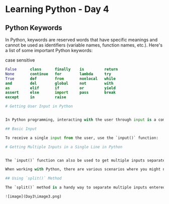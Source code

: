 # Learning Python - Day 4

## Python Keywords

In Python, keywords are reserved words that have specific meanings and cannot be used as identifiers (variable names, function names, etc.). Here's a list of some important Python keywords:

case sensitive

```python
False      class      finally    is         return
None       continue   for        lambda     try
True       def        from       nonlocal   while
and        del        global     not        with
as         elif       if         or         yield
assert     else       import     pass       break
except     in         raise

# Getting User Input in Python


In Python programming, interacting with the user through input is a common task. 

## Basic Input

To receive a single input from the user, use the `input()` function:

# Getting Multiple Inputs in a Single Line in Python


The `input()` function can also be used to get multiple inputs separated by spaces. 

When working with Python, there are various scenarios where you might need to collect multiple inputs from the user in a single line.

## Using `split()` Method

The `split()` method is a handy way to separate multiple inputs entered in a single line.

![image](Day3\image3.png)